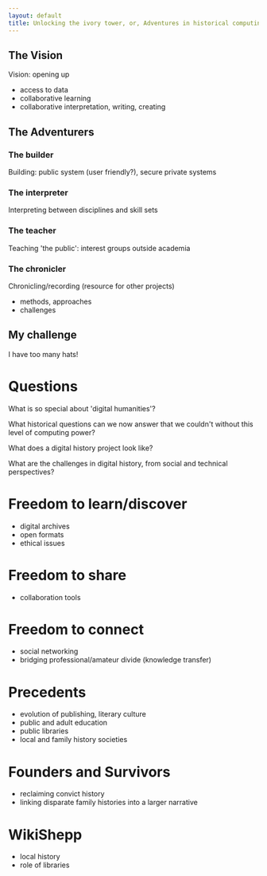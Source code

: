 ```yaml
---
layout: default
title: Unlocking the ivory tower, or, Adventures in historical computing
---
```


## The Vision

Vision: opening up

* access to data
* collaborative learning
* collaborative interpretation, writing, creating

## The Adventurers

### The builder

Building: public system (user friendly?), secure private systems

### The interpreter

Interpreting between disciplines and skill sets

### The teacher

Teaching 'the public': interest groups outside academia

### The chronicler

Chronicling/recording (resource for other projects)

* methods, approaches
* challenges

## My challenge

I have too many hats!

Questions
=========

What is so special about 'digital humanities'?

What historical questions can we now answer that we couldn't without this level of computing power?

What does a digital history project look like?

What are the challenges in digital history, from social and technical perspectives?

Freedom to learn/discover
=========================

* digital archives
* open formats
* ethical issues

Freedom to share
================

* collaboration tools

Freedom to connect
==================

* social networking
* bridging professional/amateur divide (knowledge transfer)

Precedents
==========

* evolution of publishing, literary culture
* public and adult education
* public libraries
* local and family history societies

Founders and Survivors
======================

* reclaiming convict history
* linking disparate family histories into a larger narrative

WikiShepp
=========

* local history
* role of libraries



